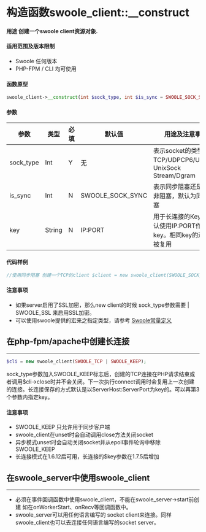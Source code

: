 # 构造函数swoole_client::__construct 
#### 用途 创建一个swoole client资源对象. 
#### 适用范围及版本限制 
* Swoole 任何版本 
* PHP-FPM / CLI 均可使用 
#### 函数原型 
```php 
swoole_client->__construct(int $sock_type, int $is_sync = SWOOLE_SOCK_SYNC, string $key); 
``` 
#### 参数 
|参数|类型|必填|默认值|用途及注意事项| 
|-----|-----|----|---|----------------------------| 
| sock_type | Int |Y|无| 表示socket的类型，如TCP/UDPCP6/UDP6、UnixSock Stream/Dgram | 
| is_sync | Int |N| SWOOLE_SOCK_SYNC | 表示同步阻塞还是异步非阻塞，默认为同步阻塞 | 
| key | String |N| IP:PORT |用于长连接的Key，默认使用IP:PORT作为key。相同key的连接会被复用 | 

#### 代码样例 
```php 
//使用同步阻塞 创建一个TCP的client $client = new swoole_client(SWOOLE_SOCK_TCP); $client->connect("192.168.1.38", 9501, 0); 
``` 

#### 注意事项 
* 如果server启用了SSL加密，那么new client的时候 sock_type参数需要 | SWOOLE_SSL 来启用SSL加密。 
* 可以使用swoole提供的宏来之指定类型，请参考 [Swoole常量定义](Const.md) 

## 在php-fpm/apache中创建长连接 
---- 
```php 
$cli = new swoole_client(SWOOLE_TCP | SWOOLE_KEEP); 
``` 
sock_type参数加入SWOOLE_KEEP标志后，创建的TCP连接在PHP请求结束或者调用$cli->close时并不会关闭。下一次执行connect调用时会复用上一次创建的连接。长连接保存的方式默认是以ServerHost:ServerPort为key的。可以再第3个参数内指定key。 

#### 注意事项 
* SWOOLE_KEEP 只允许用于同步客户端 
* swoole_client在unset时会自动调用close方法关闭socket 
* 异步模式unset时会自动关闭socket并从epoll事件轮询中移除SWOOLE_KEEP 
* 长连接模式在1.6.12后可用，长连接的$key参数在1.7.5后增加 

## 在swoole_server中使用swoole_client 
---- 
* 必须在事件回调函数中使用swoole_client，不能在swoole_server->start前创建 如在onWorkerStart、onRecv等回调函数中。 
* swoole_server可以用任何语言编写的 socket client来连接。同样swoole_client也可以去连接任何语言编写的socket server。